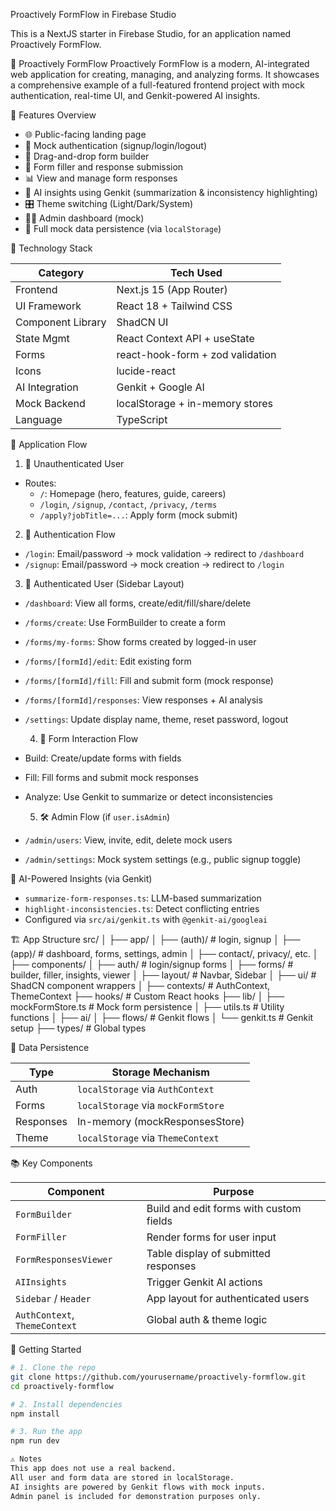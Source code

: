  Proactively FormFlow in Firebase Studio

This is a NextJS starter in Firebase Studio, for an application named Proactively FormFlow.

 🧠 Proactively FormFlow
Proactively FormFlow is a modern, AI-integrated web application for creating, managing, and analyzing forms. It showcases a comprehensive example of a full-featured frontend project with mock authentication, real-time UI, and Genkit-powered AI insights.

🚀 Features Overview

- 🌐 Public-facing landing page
- 🔐 Mock authentication (signup/login/logout)
- 🧰 Drag-and-drop form builder
- 📩 Form filler and response submission
- 📊 View and manage form responses
- 🤖 AI insights using Genkit (summarization & inconsistency highlighting)
- 🎛️ Theme switching (Light/Dark/System)
- 🧑‍💼 Admin dashboard (mock)
- 🧪 Full mock data persistence (via `localStorage`)

 🧩 Technology Stack

| Category         | Tech Used                           |
|------------------|--------------------------------------|
| Frontend         | Next.js 15 (App Router)              |
| UI Framework     | React 18 + Tailwind CSS              |
| Component Library| ShadCN UI                            |
| State Mgmt       | React Context API + useState         |
| Forms            | react-hook-form + zod validation     |
| Icons            | lucide-react                         |
| AI Integration   | Genkit + Google AI                   |
| Mock Backend     | localStorage + in-memory stores      |
| Language         | TypeScript                           |

🧭 Application Flow

 1. 🧍 Unauthenticated User
- Routes:
  - `/`: Homepage (hero, features, guide, careers)
  - `/login`, `/signup`, `/contact`, `/privacy`, `/terms`
  - `/apply?jobTitle=...`: Apply form (mock submit)
    
 2. 🔐 Authentication Flow
- `/login`: Email/password → mock validation → redirect to `/dashboard`
- `/signup`: Email/password → mock creation → redirect to `/login`
  
 3. 🧑 Authenticated User (Sidebar Layout)
- `/dashboard`: View all forms, create/edit/fill/share/delete
- `/forms/create`: Use FormBuilder to create a form
- `/forms/my-forms`: Show forms created by logged-in user
- `/forms/[formId]/edit`: Edit existing form
- `/forms/[formId]/fill`: Fill and submit form (mock response)
- `/forms/[formId]/responses`: View responses + AI analysis
- `/settings`: Update display name, theme, reset password, logout
  
  4. 📄 Form Interaction Flow
- Build: Create/update forms with fields
- Fill: Fill forms and submit mock responses
- Analyze: Use Genkit to summarize or detect inconsistencies
  
  5. 🛠 Admin Flow (if `user.isAdmin`)
- `/admin/users`: View, invite, edit, delete mock users
- `/admin/settings`: Mock system settings (e.g., public signup toggle)
  
 🧠 AI-Powered Insights (via Genkit)
- `summarize-form-responses.ts`: LLM-based summarization
- `highlight-inconsistencies.ts`: Detect conflicting entries
- Configured via `src/ai/genkit.ts` with `@genkit-ai/googleai`
  
 🏗️ App Structure
src/
│
├── app/
│ ├── (auth)/ # login, signup
│ ├── (app)/ # dashboard, forms, settings, admin
│ ├── contact/, privacy/, etc.
│
├── components/
│ ├── auth/ # login/signup forms
│ ├── forms/ # builder, filler, insights, viewer
│ ├── layout/ # Navbar, Sidebar
│ ├── ui/ # ShadCN component wrappers
│
├── contexts/ # AuthContext, ThemeContext
├── hooks/ # Custom React hooks
├── lib/
│ ├── mockFormStore.ts # Mock form persistence
│ ├── utils.ts # Utility functions
│
├── ai/
│ ├── flows/ # Genkit flows
│ └── genkit.ts # Genkit setup
├── types/ # Global types


 💾 Data Persistence

| Type       | Storage Mechanism  |
|------------|--------------------|
| Auth       | `localStorage` via `AuthContext` |
| Forms      | `localStorage` via `mockFormStore` |
| Responses  | In-memory (mockResponsesStore)     |
| Theme      | `localStorage` via `ThemeContext`  |

📚 Key Components

| Component                | Purpose                                    |
|--------------------------|--------------------------------------------|
| `FormBuilder`            | Build and edit forms with custom fields    |
| `FormFiller`             | Render forms for user input                |
| `FormResponsesViewer`    | Table display of submitted responses       |
| `AIInsights`             | Trigger Genkit AI actions                  |
| `Sidebar` / `Header`     | App layout for authenticated users         |
| `AuthContext`, `ThemeContext` | Global auth & theme logic             |

🧰 Getting Started

```bash
# 1. Clone the repo
git clone https://github.com/yourusername/proactively-formflow.git
cd proactively-formflow

# 2. Install dependencies
npm install

# 3. Run the app
npm run dev

⚠️ Notes
This app does not use a real backend.
All user and form data are stored in localStorage.
AI insights are powered by Genkit flows with mock inputs.
Admin panel is included for demonstration purposes only.

